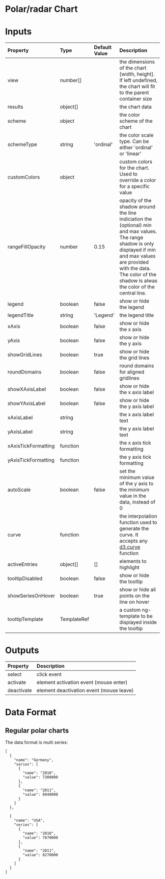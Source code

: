 # Polar/radar Chart

# Inputs

| Property            | Type        | Default Value | Description                                                                                                                                                                                                                               |
|:--------------------|:------------|:--------------|:------------------------------------------------------------------------------------------------------------------------------------------------------------------------------------------------------------------------------------------|
| view                | number[]    |               | the dimensions of the chart [width, height]. If left undefined, the chart will fit to the parent container size                                                                                                                           |
| results             | object[]    |               | the chart data                                                                                                                                                                                                                            |
| scheme              | object      |               | the color scheme of the chart                                                                                                                                                                                                             |
| schemeType          | string      | 'ordinal'     | the color scale type. Can be either 'ordinal' or 'linear'                                                                                                                                                                                 |
| customColors        | object      |               | custom colors for the chart. Used to override a color for a specific value                                                                                                                                                                |
| rangeFillOpacity    | number      | 0.15          | opacity of the shadow around the line indiciation the (optional) min and max values. The range shadow is only displayed if min and max values are provided with the data. The color of the shadow is alwas the color of the central line. |
| legend              | boolean     | false         | show or hide the legend                                                                                                                                                                                                                   |
| legendTitle         | string      | 'Legend'      | the legend title                                                                                                                                                                                                                          |
| xAxis               | boolean     | false         | show or hide the x axis                                                                                                                                                                                                                   |
| yAxis               | boolean     | false         | show or hide the y axis                                                                                                                                                                                                                   |
| showGridLines       | boolean     | true          | show or hide the grid lines                                                                                                                                                                                                               |
| roundDomains        | boolean     | false         | round domains for aligned gridlines                                                                                                                                                                                                       |
| showXAxisLabel      | boolean     | false         | show or hide the x axis label                                                                                                                                                                                                             |
| showYAxisLabel      | boolean     | false         | show or hide the y axis label                                                                                                                                                                                                             |
| xAxisLabel          | string      |               | the x axis label text                                                                                                                                                                                                                     |
| yAxisLabel          | string      |               | the y axis label text                                                                                                                                                                                                                     |
| xAxisTickFormatting | function    |               | the x axis tick formatting                                                                                                                                                                                                                |
| yAxisTickFormatting | function    |               | the y axis tick formatting                                                                                                                                                                                                                |
| autoScale           | boolean     | false         | set the minimum value of the y axis to the minimum value in the data, instead of 0                                                                                                                                                        |
| curve               | function    |               | the interpolation function used to generate the curve. It accepts any [d3.curve](https://github.com/d3/d3-shape#curves) function                                                                                                          |
| activeEntries       | object[]    | []            | elements to highlight                                                                                                                                                                                                                     |
| tooltipDisabled     | boolean     | false         | show or hide the tooltip                                                                                                                                                                                                                  |
| showSeriesOnHover   | boolean     | true          | show or hide all points on the line on hover                                                                                                                                                                                              |
| tooltipTemplate     | TemplateRef |               | a custom ng-template to be displayed inside the tooltip                                                                                                                                                                                   |

# Outputs

| Property   | Description                              |
|:-----------|:-----------------------------------------|
| select     | click event                              |
| activate   | element activation event (mouse enter)   |
| deactivate | element deactivation event (mouse leave) |

# Data Format

## Regular polar charts

The data format is multi series:

```
[
  {
    "name": "Germany",
    "series": [
      {
        "name": "2010",
        "value": 7300000
      },
      {
        "name": "2011",
        "value": 8940000
      }
    ]
  },

  {
    "name": "USA",
    "series": [
      {
        "name": "2010",
        "value": 7870000
      },
      {
        "name": "2011",
        "value": 8270000
      }
    ]
  }
]
```
